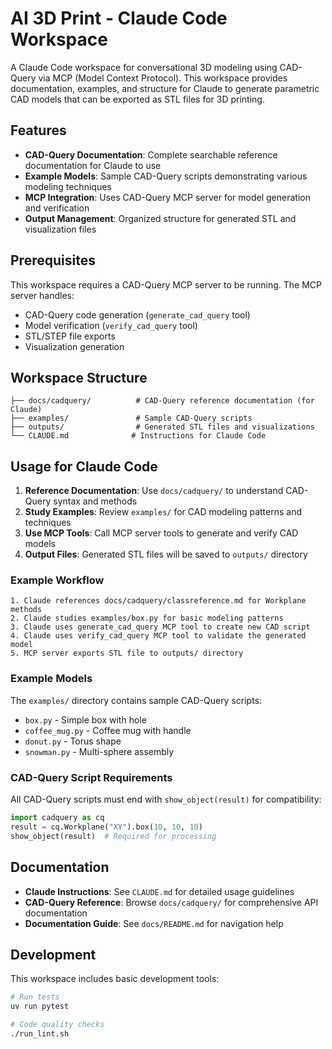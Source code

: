 # AI 3D Print - Claude Code Workspace

A Claude Code workspace for conversational 3D modeling using CAD-Query via MCP (Model Context Protocol). This workspace provides documentation, examples, and structure for Claude to generate parametric CAD models that can be exported as STL files for 3D printing.

## Features

- **CAD-Query Documentation**: Complete searchable reference documentation for Claude to use
- **Example Models**: Sample CAD-Query scripts demonstrating various modeling techniques
- **MCP Integration**: Uses CAD-Query MCP server for model generation and verification
- **Output Management**: Organized structure for generated STL and visualization files

## Prerequisites

This workspace requires a CAD-Query MCP server to be running. The MCP server handles:
- CAD-Query code generation (`generate_cad_query` tool)
- Model verification (`verify_cad_query` tool)  
- STL/STEP file exports
- Visualization generation

## Workspace Structure

```
├── docs/cadquery/          # CAD-Query reference documentation (for Claude)
├── examples/               # Sample CAD-Query scripts
├── outputs/                # Generated STL files and visualizations
└── CLAUDE.md              # Instructions for Claude Code
```

## Usage for Claude Code

1. **Reference Documentation**: Use `docs/cadquery/` to understand CAD-Query syntax and methods
2. **Study Examples**: Review `examples/` for CAD modeling patterns and techniques  
3. **Use MCP Tools**: Call MCP server tools to generate and verify CAD models
4. **Output Files**: Generated STL files will be saved to `outputs/` directory

### Example Workflow

```
1. Claude references docs/cadquery/classreference.md for Workplane methods
2. Claude studies examples/box.py for basic modeling patterns
3. Claude uses generate_cad_query MCP tool to create new CAD script
4. Claude uses verify_cad_query MCP tool to validate the generated model
5. MCP server exports STL file to outputs/ directory
```

### Example Models

The `examples/` directory contains sample CAD-Query scripts:
- `box.py` - Simple box with hole
- `coffee_mug.py` - Coffee mug with handle  
- `donut.py` - Torus shape
- `snowman.py` - Multi-sphere assembly

### CAD-Query Script Requirements

All CAD-Query scripts must end with `show_object(result)` for compatibility:

```python
import cadquery as cq
result = cq.Workplane("XY").box(10, 10, 10)
show_object(result)  # Required for processing
```

## Documentation

- **Claude Instructions**: See `CLAUDE.md` for detailed usage guidelines
- **CAD-Query Reference**: Browse `docs/cadquery/` for comprehensive API documentation
- **Documentation Guide**: See `docs/README.md` for navigation help

## Development

This workspace includes basic development tools:

```bash
# Run tests
uv run pytest

# Code quality checks  
./run_lint.sh
```